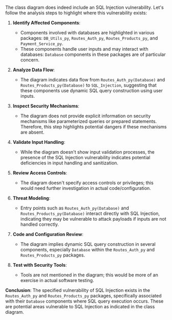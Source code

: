 The class diagram does indeed include an SQL Injection vulnerability. Let's follow the analysis steps to highlight where this vulnerability exists:

1. **Identify Affected Components**: 
   - Components involved with databases are highlighted in various packages: `DB_Utils_py`, `Routes_Auth_py`, `Routes_Products_py`, and `Payment_Service_py`.
   - These components handle user inputs and may interact with databases: `Database` components in these packages are of particular concern.

2. **Analyze Data Flow**:
   - The diagram indicates data flow from `Routes_Auth_py(Database)` and `Routes_Products_py(Database)` to `SQL_Injection`, suggesting that these components use dynamic SQL query construction using user inputs.

3. **Inspect Security Mechanisms**: 
   - The diagram does not provide explicit information on security mechanisms like parameterized queries or prepared statements. Therefore, this step highlights potential dangers if these mechanisms are absent.

4. **Validate Input Handling**: 
   - While the diagram doesn't show input validation processes, the presence of the SQL Injection vulnerability indicates potential deficiencies in input handling and sanitization.

5. **Review Access Controls**:
   - The diagram doesn't specify access controls or privileges; this would need further investigation in actual code/configuration.

6. **Threat Modeling**:
   - Entry points such as `Routes_Auth_py(Database)` and `Routes_Products_py(Database)` interact directly with SQL Injection, indicating they may be vulnerable to attack payloads if inputs are not handled correctly.

7. **Code and Configuration Review**:
   - The diagram implies dynamic SQL query construction in several components, especially `Database` within the `Routes_Auth_py` and `Routes_Products_py` packages.

8. **Test with Security Tools**:
   - Tools are not mentioned in the diagram; this would be more of an exercise in actual software testing.

**Conclusion**: The specified vulnerability of SQL Injection exists in the `Routes_Auth_py` and `Routes_Products_py` packages, specifically associated with their `Database` components where SQL query execution occurs. These are potential areas vulnerable to SQL Injection as indicated in the class diagram.